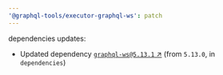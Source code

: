 ```yaml
---
'@graphql-tools/executor-graphql-ws': patch
---
```

dependencies updates:
  - Updated dependency [`graphql-ws@5.13.1` ↗︎](https://www.npmjs.com/package/graphql-ws/v/5.13.1) (from `5.13.0`, in `dependencies`)
